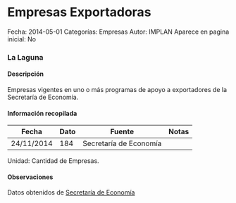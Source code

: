Empresas Exportadoras
=====

Fecha: 2014-05-01
Categorías: Empresas
Autor: IMPLAN
Aparece en pagina inicial: No

### La Laguna

#### Descripción

Empresas vigentes en uno o más programas de apoyo a exportadores de la Secretaría de Economía.

<!-- break -->

#### Información recopilada

<table class="table table-hover table-bordered matriz">
  <thead>
    <tr><th>Fecha</th><th>Dato</th><th>Fuente</th><th>Notas</th></tr>
  </thead>
  <tbody>
    <tr><td class="centrado">24/11/2014</td><td class="derecha">184</td><td>Secretaría de Economía</td><td></td></tr>
  </tbody>
</table>

Unidad: Cantidad de Empresas.

#### Observaciones

Datos obtenidos de [Secretaría de Economía](http://www.economia.gob.mx/comunidad-negocios/industria-y-comercio/instrumentos-de-comercio-exterior/directorios-y-discos-de-captura)
